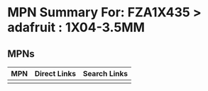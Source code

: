 



# MPN Summary For: FZA1X435 > adafruit : 1X04-3.5MM

## MPNs
  

|MPN|Direct Links|Search Links|
| :--- | :--- | :--- |
||||
